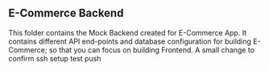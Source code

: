 ## E-Commerce Backend

This folder contains the Mock Backend created for E-Commerce App. It contains different API end-points and database configuration for building E-Commerce; so that you can focus on building Frontend.
A small change to confirm ssh setup
test push
